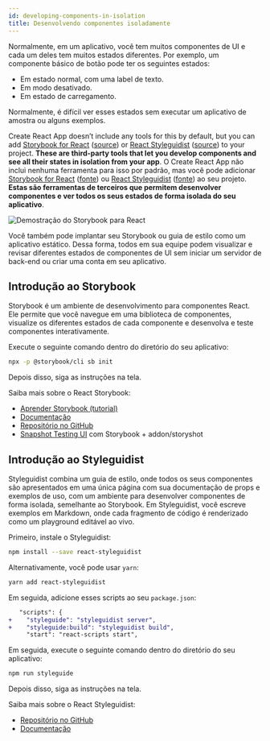 ```yaml
---
id: developing-components-in-isolation
title: Desenvolvendo componentes isoladamente
---
```


Normalmente, em um aplicativo, você tem muitos componentes de UI e cada um deles tem muitos estados diferentes.
Por exemplo, um componente básico de botão pode ter os seguintes estados:

- Em estado normal, com uma label de texto.
- Em modo desativado.
- Em estado de carregamento.

Normalmente, é difícil ver esses estados sem executar um aplicativo de amostra ou alguns exemplos.

Create React App doesn’t include any tools for this by default, but you can add [Storybook for React](https://storybook.js.org) ([source](https://github.com/storybooks/storybook)) or [React Styleguidist](https://react-styleguidist.js.org/) ([source](https://github.com/styleguidist/react-styleguidist)) to your project. **These are third-party tools that let you develop components and see all their states in isolation from your app**.
O Create React App não inclui nenhuma ferramenta para isso por padrão, mas você pode adicionar [Storybook for React](https://storybook.js.org) ([fonte](https://github.com/storybooks/storybook )) ou [React Styleguidist](https://react-styleguidist.js.org/) ([fonte](https://github.com/styleguidist/react-styleguidist)) ao seu projeto. **Estas são ferramentas de terceiros que permitem desenvolver componentes e ver todos os seus estados de forma isolada do seu aplicativo**.

![Demostração do Storybook para React](https://i.imgur.com/7CIAWpB.gif)

Você também pode implantar seu Storybook ou guia de estilo como um aplicativo estático. Dessa forma, todos em sua equipe podem visualizar e revisar diferentes estados de componentes de UI sem iniciar um servidor de back-end ou criar uma conta em seu aplicativo.

## Introdução ao Storybook

Storybook é um ambiente de desenvolvimento para componentes React. Ele permite que você navegue em uma biblioteca de componentes, visualize os diferentes estados de cada componente e desenvolva e teste componentes interativamente.

Execute o seguinte comando dentro do diretório do seu aplicativo:

```sh
npx -p @storybook/cli sb init
```

Depois disso, siga as instruções na tela.

Saiba mais sobre o React Storybook:

- [Aprender Storybook (tutorial)](https://learnstorybook.com)
- [Documentação](https://storybook.js.org/basics/introduction/)
- [Repositório no GitHub](https://github.com/storybooks/storybook)
- [Snapshot Testing UI](https://github.com/storybooks/storybook/tree/master/addons/storyshots) com Storybook + addon/storyshot

## Introdução ao Styleguidist

Styleguidist combina um guia de estilo, onde todos os seus componentes são apresentados em uma única página com sua documentação de props e exemplos de uso, com um ambiente para desenvolver componentes de forma isolada, semelhante ao Storybook. Em Styleguidist, você escreve exemplos em Markdown, onde cada fragmento de código é renderizado como um playground editável ao vivo.

Primeiro, instale o Styleguidist:

```sh
npm install --save react-styleguidist
```

Alternativamente, você pode usar `yarn`:

```sh
yarn add react-styleguidist
```

Em seguida, adicione esses scripts ao seu `package.json`:

```diff
   "scripts": {
+    "styleguide": "styleguidist server",
+    "styleguide:build": "styleguidist build",
     "start": "react-scripts start",
```

Em seguida, execute o seguinte comando dentro do diretório do seu aplicativo:

```sh
npm run styleguide
```

Depois disso, siga as instruções na tela.

Saiba mais sobre o React Styleguidist:

- [Repositório no GitHub](https://github.com/styleguidist/react-styleguidist)
- [Documentação](https://react-styleguidist.js.org/docs/getting-started.html)
